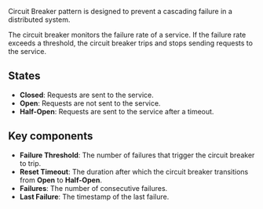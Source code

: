 Circuit Breaker pattern is designed to prevent a cascading failure in a distributed system.

The circuit breaker monitors the failure rate of a service. If the failure rate exceeds a threshold, the circuit breaker trips and stops sending requests to the service.


## States

- **Closed**: Requests are sent to the service.
- **Open**: Requests are not sent to the service.
- **Half-Open**: Requests are sent to the service after a timeout.

## Key components

- **Failure Threshold**: The number of failures that trigger the circuit breaker to trip.
- **Reset Timeout**: The duration after which the circuit breaker transitions from **Open** to **Half-Open**.
- **Failures**: The number of consecutive failures.
- **Last Failure**: The timestamp of the last failure.
